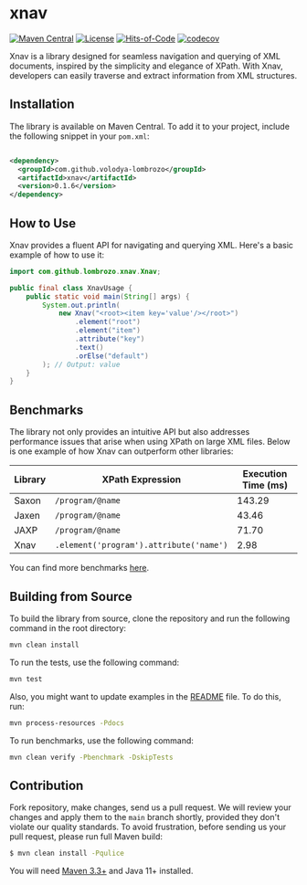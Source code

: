 # xnav

[![Maven Central](https://maven-badges.herokuapp.com/maven-central/com.github.volodya-lombrozo/xnav/badge.svg)](https://maven-badges.herokuapp.com/maven-central/com.github.volodya-lombrozo/xnav)
[![License](https://img.shields.io/badge/license-MIT-green.svg)](https://github.com/volodya-lombrozo/xnav/blob/main/LICENSE.txt)
[![Hits-of-Code](https://hitsofcode.com/github/volodya-lombrozo/xnav?branch=main&label=Hits-of-Code)](https://hitsofcode.com/github/volodya-lombrozo/xnav/view?branch=main&label=Hits-of-Code)
[![codecov](https://codecov.io/gh/volodya-lombrozo/xnav/branch/main/graph/badge.svg)](https://codecov.io/gh/volodya-lombrozo/xnav)

Xnav is a library designed for seamless navigation and querying of XML
documents, inspired by the simplicity and elegance of XPath. With Xnav,
developers can easily traverse and extract information from XML structures.

## Installation

The library is available on Maven Central. To add it to your project, include
the following snippet in your `pom.xml`:

```xml

<dependency>
  <groupId>com.github.volodya-lombrozo</groupId>
  <artifactId>xnav</artifactId>
  <version>0.1.6</version>
</dependency>
```

## How to Use

Xnav provides a fluent API for navigating and querying XML. Here's a basic
example of how to use it:
<!-- EXAMPLE START -->

```java
import com.github.lombrozo.xnav.Xnav;

public final class XnavUsage {
    public static void main(String[] args) {
        System.out.println(
            new Xnav("<root><item key='value'/></root>")
                .element("root")
                .element("item")
                .attribute("key")
                .text()
                .orElse("default")
        ); // Output: value
    }
}
```

<!-- EXAMPLE END -->

## Benchmarks

The library not only provides an intuitive API but also addresses performance
issues that arise when using XPath on large XML files. Below is one example of
how Xnav can outperform other libraries:

<!-- BENCHMARK START -->

| Library | XPath Expression | Execution Time (ms) |
|---------|------------------|---------------------|
| Saxon | `/program/@name` | 143.29 |
| Jaxen | `/program/@name` | 43.46 |
| JAXP | `/program/@name` | 71.70 |
| Xnav | `.element('program').attribute('name')` | 2.98 |

<!-- BENCHMARK END -->

You can find more benchmarks [here](benchmark.md).

## Building from Source

To build the library from source, clone the repository and run the following
command in the root directory:

```bash
mvn clean install
```

To run the tests, use the following command:

```bash
mvn test
```

Also, you might want to update examples in the [README](README.md) file. To do
this, run:

```bash
mvn process-resources -Pdocs
```

To run benchmarks, use the following command:

```bash
mvn clean verify -Pbenchmark -DskipTests
```

## Contribution

Fork repository, make changes, send us a pull request. We will review your
changes and apply them to the `main` branch shortly, provided they don't violate
our quality standards. To avoid frustration,
before sending us your pull request, please run full Maven build:

```bash
$ mvn clean install -Pqulice
```

You will need [Maven 3.3+](https://maven.apache.org) and Java 11+ installed.